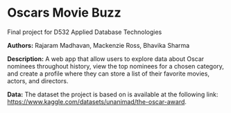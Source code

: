 # Oscars Movie Buzz
Final project for D532 Applied Database Technologies

**Authors:** Rajaram Madhavan, Mackenzie Ross, Bhavika Sharma

**Description:** A web app that allow users to explore data about Oscar nominees throughout history, view the top nominees for a chosen category, and create a profile where they can store a list of their favorite movies, actors, and directors.

**Data:** The dataset the project is based on is available at the following link: https://www.kaggle.com/datasets/unanimad/the-oscar-award.
